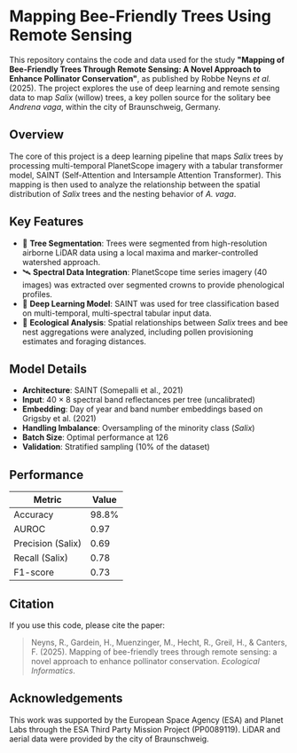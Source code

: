 # Mapping Bee-Friendly Trees Using Remote Sensing

This repository contains the code and data used for the study **"Mapping of Bee-Friendly Trees Through Remote Sensing: A Novel Approach to Enhance Pollinator Conservation"**, as published by Robbe Neyns *et al.* (2025). The project explores the use of deep learning and remote sensing data to map *Salix* (willow) trees, a key pollen source for the solitary bee *Andrena vaga*, within the city of Braunschweig, Germany.

## Overview

The core of this project is a deep learning pipeline that maps *Salix* trees by processing multi-temporal PlanetScope imagery with a tabular transformer model, SAINT (Self-Attention and Intersample Attention Transformer). This mapping is then used to analyze the relationship between the spatial distribution of *Salix* trees and the nesting behavior of *A. vaga*.

## Key Features

- 🌳 **Tree Segmentation**: Trees were segmented from high-resolution airborne LiDAR data using a local maxima and marker-controlled watershed approach.
- 🛰️ **Spectral Data Integration**: PlanetScope time series imagery (40 images) was extracted over segmented crowns to provide phenological profiles.
- 🤖 **Deep Learning Model**: SAINT was used for tree classification based on multi-temporal, multi-spectral tabular input data.
- 🐝 **Ecological Analysis**: Spatial relationships between *Salix* trees and bee nest aggregations were analyzed, including pollen provisioning estimates and foraging distances.

## Model Details

- **Architecture**: SAINT (Somepalli et al., 2021)
- **Input**: 40 × 8 spectral band reflectances per tree (uncalibrated)
- **Embedding**: Day of year and band number embeddings based on Grigsby et al. (2021)
- **Handling Imbalance**: Oversampling of the minority class (*Salix*)
- **Batch Size**: Optimal performance at 126
- **Validation**: Stratified sampling (10% of the dataset)

## Performance

| Metric            | Value |
|-------------------|--------|
| Accuracy          | 98.8%  |
| AUROC             | 0.97   |
| Precision (Salix) | 0.69   |
| Recall (Salix)    | 0.78   |
| F1-score          | 0.73   |


## Citation

If you use this code, please cite the paper:

> Neyns, R., Gardein, H., Muenzinger, M., Hecht, R., Greil, H., & Canters, F. (2025). Mapping of bee-friendly trees through remote sensing: a novel approach to enhance pollinator conservation. *Ecological Informatics*.

## Acknowledgements

This work was supported by the European Space Agency (ESA) and Planet Labs through the ESA Third Party Mission Project (PP0089119). LiDAR and aerial data were provided by the city of Braunschweig.
